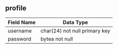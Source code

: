 ## profile
| Field Name   | Data Type                     |
|--------------|-------------------------------|
| username     | char(24) not null primary key |
| password     | bytea not null                |
